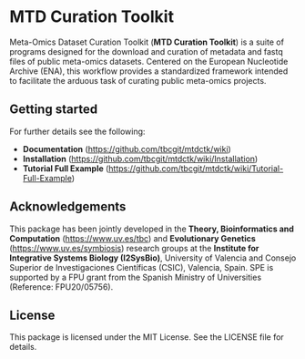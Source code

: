 # MTD Curation Toolkit
Meta-Omics Dataset Curation Toolkit (**MTD Curation Toolkit**) is a suite of programs designed for the download and curation of metadata and fastq files of public meta-omics datasets. Centered on the European Nucleotide Archive (ENA), this workflow provides a standardized framework intended to facilitate the arduous task of curating public meta-omics projects.

## Getting started
For further details see the following:
* **Documentation** (https://github.com/tbcgit/mtdctk/wiki)
* **Installation** (https://github.com/tbcgit/mtdctk/wiki/Installation)
* **Tutorial Full Example** (https://github.com/tbcgit/mtdctk/wiki/Tutorial-Full-Example)
  
## Acknowledgements
This package has been jointly developed in the **Theory, Bioinformatics and Computation** (https://www.uv.es/tbc) and **Evolutionary Genetics** (https://www.uv.es/symbiosis) research groups at the **Institute for Integrative Systems Biology (I2SysBio)**, University of Valencia and Consejo Superior de Investigaciones Científicas (CSIC), Valencia, Spain. SPE is supported by a FPU grant from the Spanish Ministry of Universities (Reference: FPU20/05756).

## License
This package is licensed under the MIT License. See the LICENSE file for details.
